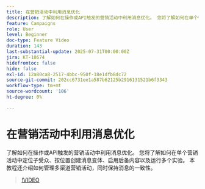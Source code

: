 ```yaml
---
title: 在营销活动中利用消息优化
description: 了解如何在操作或API触发的营销活动中利用消息优化。 您将了解如何在单个营销活动中定位子受众、按位置创建消息变体、启用后备内容以及运行多个实验。 本教程还介绍如何管理多渠道营销活动，同时保持消息的一致性。
feature: Campaigns
role: User
level: Beginner
doc-type: Feature Video
duration: 143
last-substantial-update: 2025-07-31T00:00:00Z
jira: KT-18674
hidefromtoc: false
hide: false
exl-id: 12a80ca8-2517-4bbc-950f-18e1dfb8dc72
source-git-commit: 202cc6731ee1a587b62125b2916131521b6f3343
workflow-type: tm+mt
source-wordcount: '106'
ht-degree: 0%

---
```


# 在营销活动中利用消息优化

了解如何在操作或API触发的营销活动中利用消息优化。 您将了解如何在单个营销活动中定位子受众、按位置创建消息变体、启用后备内容以及运行多个实验。 本教程还介绍如何管理多渠道营销活动，同时保持消息的一致性。

>[!VIDEO](https://video.tv.adobe.com/v/3470368/?learn=on&enablevpops)
